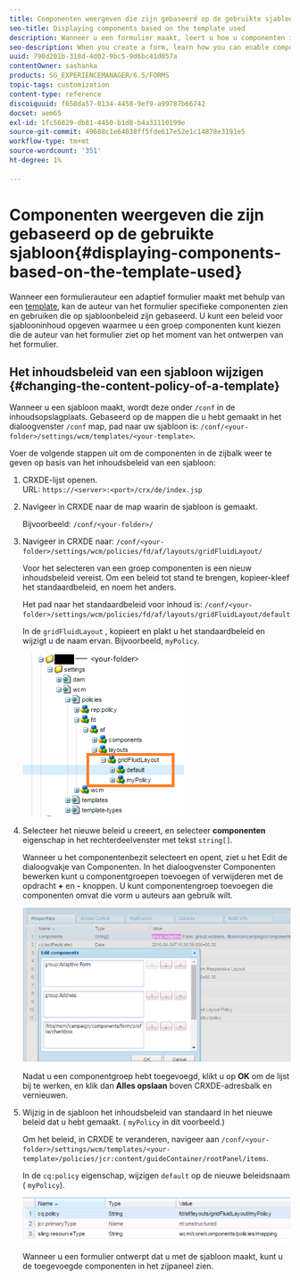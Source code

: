 ```yaml
---
title: Componenten weergeven die zijn gebaseerd op de gebruikte sjabloon
seo-title: Displaying components based on the template used
description: Wanneer u een formulier maakt, leert u hoe u componenten in het zijpaneel kunt inschakelen op basis van de geselecteerde sjabloon.
seo-description: When you create a form, learn how you can enable components in the sidebar based on the template selected.
uuid: 790d201b-318d-4d02-9bc5-9d6bc41d057a
contentOwner: sashanka
products: SG_EXPERIENCEMANAGER/6.5/FORMS
topic-tags: customization
content-type: reference
discoiquuid: f658da57-0134-4458-9ef9-a99787b66742
docset: aem65
exl-id: 1fc56829-db81-4450-b1d8-b4a31110199e
source-git-commit: 49688c1e64038ff5fde617e52e1c14878e3191e5
workflow-type: tm+mt
source-wordcount: '351'
ht-degree: 1%

---
```


# Componenten weergeven die zijn gebaseerd op de gebruikte sjabloon{#displaying-components-based-on-the-template-used}

Wanneer een formulierauteur een adaptief formulier maakt met behulp van een [template](../../forms/using/template-editor.md), kan de auteur van het formulier specifieke componenten zien en gebruiken die op sjabloonbeleid zijn gebaseerd. U kunt een beleid voor sjablooninhoud opgeven waarmee u een groep componenten kunt kiezen die de auteur van het formulier ziet op het moment van het ontwerpen van het formulier.

## Het inhoudsbeleid van een sjabloon wijzigen {#changing-the-content-policy-of-a-template}

Wanneer u een sjabloon maakt, wordt deze onder `/conf` in de inhoudsopslagplaats. Gebaseerd op de mappen die u hebt gemaakt in het dialoogvenster `/conf` map, pad naar uw sjabloon is: `/conf/<your-folder>/settings/wcm/templates/<your-template>`.

Voer de volgende stappen uit om de componenten in de zijbalk weer te geven op basis van het inhoudsbeleid van een sjabloon:

1. CRXDE-lijst openen.\
   URL: `https://<server>:<port>/crx/de/index.jsp`
1. Navigeer in CRXDE naar de map waarin de sjabloon is gemaakt.

   Bijvoorbeeld: `/conf/<your-folder>/`

1. Navigeer in CRXDE naar: `/conf/<your-folder>/settings/wcm/policies/fd/af/layouts/gridFluidLayout/`

   Voor het selecteren van een groep componenten is een nieuw inhoudsbeleid vereist. Om een beleid tot stand te brengen, kopieer-kleef het standaardbeleid, en noem het anders.

   Het pad naar het standaardbeleid voor inhoud is: `/conf/<your-folder>/settings/wcm/policies/fd/af/layouts/gridFluidLayout/default`

   In de `gridFluidLayout` , kopieert en plakt u het standaardbeleid en wijzigt u de naam ervan. Bijvoorbeeld, `myPolicy`.

   ![Standaardbeleid kopiëren](assets/crx-default1.png)

1. Selecteer het nieuwe beleid u creeert, en selecteer **componenten** eigenschap in het rechterdeelvenster met tekst `string[]`.

   Wanneer u het componentenbezit selecteert en opent, ziet u het Edit de dialoogvakje van Componenten. In het dialoogvenster Componenten bewerken kunt u componentgroepen toevoegen of verwijderen met de opdracht **+** en **-** knoppen. U kunt componentengroep toevoegen die componenten omvat die vorm u auteurs aan gebruik wilt.

   ![Componenten toevoegen aan of verwijderen uit het beleid](assets/add-components-list1.png)

   Nadat u een componentgroep hebt toegevoegd, klikt u op **OK** om de lijst bij te werken, en klik dan **Alles opslaan** boven CRXDE-adresbalk en vernieuwen.

1. Wijzig in de sjabloon het inhoudsbeleid van standaard in het nieuwe beleid dat u hebt gemaakt. ( `myPolicy` in dit voorbeeld.)

   Om het beleid, in CRXDE te veranderen, navigeer aan `/conf/<your-folder>/settings/wcm/templates/<your-template>/policies/jcr:content/guideContainer/rootPanel/items`.

   In de `cq:policy` eigenschap, wijzigen `default` op de nieuwe beleidsnaam ( `myPolicy`).

   ![Beleid voor bijgewerkte sjablooninhoud](assets/updated-policy.png)

   Wanneer u een formulier ontwerpt dat u met de sjabloon maakt, kunt u de toegevoegde componenten in het zijpaneel zien.
